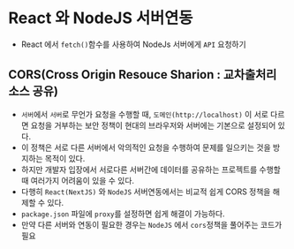 # React 와 NodeJS 서버연동

- React 에서 `fetch()`함수를 사용하여 NodeJs 서버에게 `API` 요청하기

## CORS(Cross Origin Resouce Sharion : 교차출처리소스 공유)

- `서버`에서 `서버`로 무언가 요청을 수행할 때, `도메인(http://localhost)` 이 서로 다르면 요청을 거부하는 보안 정책이 현대의 브라우저와 서버에는 기본으로 설정되어 있다.
- 이 정책은 서로 다른 서버에서 악의적인 요청을 수행하여 문제를 일으키는 것을 방지하는 목적이 있다.
- 하지만 개발자 입장에서 서로다른 서버간에 데이터를 공유하는 프로젝트를 수행할 때 여러가지 어려움이 있을 수 있다.
- 다행히 `React(NextJS)` 와 `NodeJS` 서버연동에서는 비교적 쉽게 CORS 정책을 해제할 수 있다.
- `package.json` 파일에 `proxy`를 설정하면 쉽게 해결이 가능하다.
- 만약 다른 서버와 연동이 필요한 경우는 `NodeJS` 에서 `cors`정책을 풀어주는 코드가 필요
